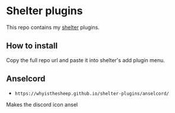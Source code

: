 # Shelter plugins

This repo contains my [shelter](https://github.com/uwu/shelter/) plugins.

## How to install
Copy the full repo url and paste it into shelter's add plugin menu.

## Anselcord
- `https://whyisthesheep.github.io/shelter-plugins/anselcord/`

Makes the discord icon ansel 
